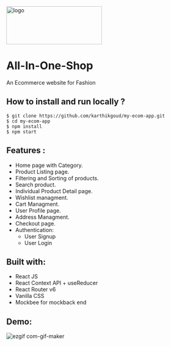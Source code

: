 <img src="https://github.com/karthikgoud/my-ecom-app/assets/9660782/03058e45-a8f7-44e3-b336-c5cd9a864fe4" alt="logo" height="100" width="250"/>

# All-In-One-Shop

An Ecommerce website for Fashion

## **How to install and run locally ?**

```
$ git clone https://github.com/karthikgoud/my-ecom-app.git
$ cd my-ecom-app
$ npm install
$ npm start
```

## **Features :**

- Home page with Category.
- Product Listing page.
- Filtering and Sorting of products.
- Search product.
- Individual Product Detail page.
- Wishlist managment.
- Cart Managment.
- User Profile page.
- Address Managment.
- Checkout page.
- Authentication:
  - User Signup
  - User Login

## **Built with:**

- React JS
- React Context API + useReducer
- React Router v6
- Vanilla CSS
- Mockbee for mockback end

## **Demo:**

![ezgif com-gif-maker](https://user-images.githubusercontent.com/58260342/161412291-aec62d98-98bd-4902-8109-1069406702b4.gif)
